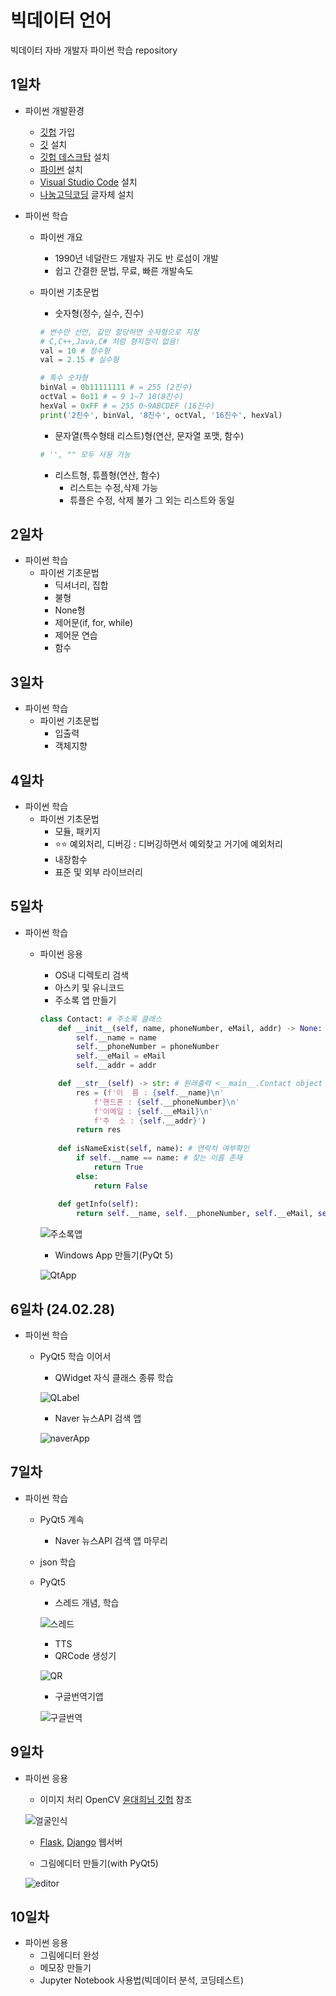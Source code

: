 # 빅데이터 언어
빅데이터 자바 개발자 파이썬 학습 repository

## 1일차
- 파이썬 개발환경 
    - [깃헙](https://github.com/) 가입  
    - [깃](https://git-scm.com/download/win) 설치
    - [깃헙 데스크탑](https://desktop.github.com/) 설치    
    - [파이썬](https://python.org) 설치
    - [Visual Studio Code](https://code.visualstudio.com/download) 설치
    - [나눔고딕코딩](https://github.com/naver/nanumfont) 글자체 설치

- 파이썬 학습
    - 파이썬 개요
        - 1990년 네덜란드 개발자 귀도 반 로섬이 개발
        - 쉽고 간결한 문법, 무료, 빠른 개발속도
    - 파이썬 기초문법
        - 숫자형(정수, 실수, 진수)

        ```python
        # 변수만 선언, 값만 할당하면 숫자형으로 지정
        # C,C++,Java,C# 처럼 형지정이 없음!
        val = 10 # 정수형
        val = 2.15 # 실수형

        # 특수 숫자형
        binVal = 0b11111111 # = 255 (2진수)
        octVal = 0o11 # = 9 1~7 10(8진수)
        hexVal = 0xFF # = 255 0~9ABCDEF (16진수)
        print('2진수', binVal, '8진수', octVal, '16진수', hexVal)
        ```
        - 문자열(특수형태 리스트)형(연산, 문자열 포맷, 함수)
        ```python
        # '', "" 모두 사용 가능        
        ```
        - 리스트형, 튜플형(연산, 함수) 
            - 리스트는 수정,삭제 가능
            - 튜플은 수정, 삭제 불가 그 외는 리스트와 동일


## 2일차
- 파이썬 학습
    - 파이썬 기초문법
        - 딕셔너리, 집합
        - 불형
        - None형
        - 제어문(if, for, while)
        - 제어문 연습
        - 함수

## 3일차
- 파이썬 학습
    - 파이썬 기초문법
        - 입출력
        - 객체지향


## 4일차
- 파이썬 학습
    - 파이썬 기초문법
        - 모듈, 패키지
        - ⭐⭐ 예외처리, 디버깅 : 디버깅하면서 예외찾고 거기에 예외처리
        - 내장함수
        - 표준 및 외부 라이브러리

## 5일차
- 파이썬 학습
    - 파이썬 응용
        - OS내 디렉토리 검색
        - 아스키 및 유니코드
        - 주소록 앱 만들기

        ```python
        class Contact: # 주소록 클래스
            def __init__(self, name, phoneNumber, eMail, addr) -> None: # 생성자
                self.__name = name
                self.__phoneNumber = phoneNumber
                self.__eMail = eMail
                self.__addr = addr

            def __str__(self) -> str: # 원래출력 <__main__.Contact object at 0x0000024500772150> 
                res = (f'이  름 : {self.__name}\n'
                    f'핸드폰 : {self.__phoneNumber}\n'
                    f'이메일 : {self.__eMail}\n'
                    f'주  소 : {self.__addr}')
                return res
            
            def isNameExist(self, name): # 연락처 여부확인
                if self.__name == name: # 찾는 이름 존재
                    return True
                else:
                    return False
                
            def getInfo(self):
                return self.__name, self.__phoneNumber, self.__eMail, self.__addr
        ```

        ![주소록앱](https://github.com/KangJeoungMi/JAVA-BigData-2024/blob/main/images/bigdata01.gif)

        - Windows App 만들기(PyQt 5)

        ![QtApp](https://github.com/KangJeoungMi/JAVA-BigData-2024/blob/main/images/bigdata02.png)



## 6일차 (24.02.28)
- 파이썬 학습
    - PyQt5 학습 이어서
        - QWidget 자식 클래스 종류 학습
        
        ![QLabel](https://github.com/KangJeoungMi/JAVA-BigData-2024/blob/main/images/bigdata03.png)

        - Naver 뉴스API 검색 앱 

        ![naverApp](https://github.com/KangJeoungMi/JAVA-BigData-2024/blob/main/images/bigdata04.png)



## 7일차
- 파이썬 학습
    - PyQt5 계속
        - Naver 뉴스API 검색 앱 마무리
    - json 학습
    - PyQt5
        - 스레드 개념, 학습

        ![스레드](https://github.com/KangJeoungMi/JAVA-BigData-2024/blob/main/images/bigdata05.png)

        - TTS       
        - QRCode 생성기

        ![QR](https://github.com/KangJeoungMi/JAVA-BigData-2024/blob/main/images/bigdata06.png)

        - 구글번역기앱

        ![구글번역](https://github.com/KangJeoungMi/JAVA-BigData-2024/blob/main/images/bigdata07.png)

## 9일차
- 파이썬 응용
    - 이미지 처리 OpenCV [윤대희님 깃헙](https://076923.github.io/posts/Python-opencv-1/) 참조

    ![얼굴인식](https://github.com/KangJeoungMi/JAVA-BigData-2024/blob/main/images/bigdata10.gif)
    
    - [Flask](https://flask-docs-kr.readthedocs.io/ko/latest/index.html), [Django](https://developer.mozilla.org/ko/docs/Learn/Server-side/Django) 웹서버
    
    - 그림에디터 만들기(with PyQt5)

    ![editor](https://github.com/KangJeoungMi/JAVA-BigData-2024/blob/main/images/bigdata11.gif)

## 10일차
- 파이썬 응용
    - 그림에디터 완성
    - 메모장 만들기
    - Jupyter Notebook 사용법(빅데이터 분석, 코딩테스트)



